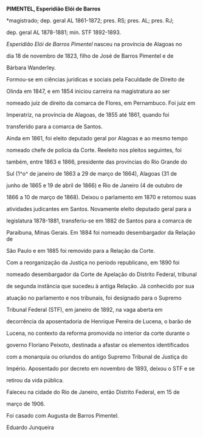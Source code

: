 **PIMENTEL, Esperidião Elói de Barros**



\*magistrado; dep. geral AL 1861-1872; pres. RS; pres. AL; pres. RJ;

dep. geral AL 1878-1881; min. STF 1892-1893.



*Esperidião Elói de Barros Pimentel* nasceu na província de Alagoas no

dia 18 de novembro de 1823, filho de José de Barros Pimentel e de

Bárbara Wanderley.



Formou-se em ciências jurídicas e sociais pela Faculdade de Direito de

Olinda em 1847, e em 1854 iniciou carreira na magistratura ao ser

nomeado juiz de direito da comarca de Flores, em Pernambuco. Foi juiz em

Imperatriz, na província de Alagoas, de 1855 até 1861, quando foi

transferido para a comarca de Santos.



Ainda em 1861, foi eleito deputado geral por Alagoas e ao mesmo tempo

nomeado chefe de polícia da Corte. Reeleito nos pleitos seguintes, foi

também, entre 1863 e 1866, presidente das províncias do Rio Grande do

Sul (1^o^ de janeiro de 1863 a 29 de março de 1864), Alagoas (31 de

junho de 1865 e 19 de abril de 1866) e Rio de Janeiro (4 de outubro de

1866 a 10 de março de 1868). Deixou o parlamento em 1870 e retomou suas

atividades judicantes em Santos. Novamente eleito deputado geral para a

legislatura 1878-1881, transferiu-se em 1882 de Santos para a comarca de

Paraibuna, Minas Gerais. Em 1884 foi nomeado desembargador da Relação de

São Paulo e em 1885 foi removido para a Relação da Corte.



Com a reorganização da Justiça no período republicano, em 1890 foi

nomeado desembargador da Corte de Apelação do Distrito Federal, tribunal

de segunda instância que sucedeu à antiga Relação. Já conhecido por sua

atuação no parlamento e nos tribunais, foi designado para o Supremo

Tribunal Federal (STF), em janeiro de 1892, na vaga aberta em

decorrência da aposentadoria de Henrique Pereira de Lucena, o barão de

Lucena, no contexto da reforma promovida no interior da corte durante o

governo Floriano Peixoto, destinada a afastar os elementos identificados

com a monarquia ou oriundos do antigo Supremo Tribunal de Justiça do

Império. Aposentado por decreto em novembro de 1893, deixou o STF e se

retirou da vida pública.



Faleceu na cidade do Rio de Janeiro, então Distrito Federal, em 15 de

março de 1906.



Foi casado com Augusta de Barros Pimentel.



Eduardo Junqueira




